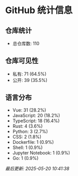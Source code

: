 # GitHub 统计信息

## 仓库统计
- 总仓库数: 110

## 仓库可见性
- 私有: 71 (64.5%)
- 公开: 39 (35.5%)

## 语言分布
- Vue: 31 (28.2%)
- JavaScript: 20 (18.2%)
- TypeScript: 18 (16.4%)
- Rust: 4 (3.6%)
- Python: 3 (2.7%)
- CSS: 2 (1.8%)
- Dockerfile: 1 (0.9%)
- Shell: 1 (0.9%)
- Jupyter Notebook: 1 (0.9%)
- Go: 1 (0.9%)

*最后更新: 2025-05-20 10:41:38*